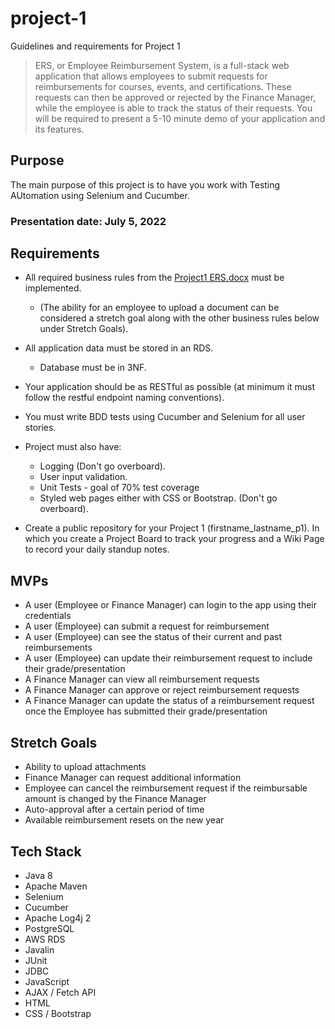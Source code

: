 # project-1
Guidelines and requirements for Project 1

> ERS, or Employee Reimbursement System, is a full-stack web application that allows employees to submit requests for reimbursements for courses, events, and certifications. These requests can then be approved or rejected by the Finance Manager, while the employee is able to track the status of their requests.
You will be required to present a 5-10 minute demo of your application and its features.

## Purpose
The main purpose of this project is to have you work with Testing AUtomation using Selenium and Cucumber.

### Presentation date: July 5, 2022

## Requirements
- All required business rules from the [Project1 ERS.docx](https://github.com/220531-jwa/project-1/blob/main/Project1%20ERS.docx) must be implemented.  
  - (The ability for an employee to upload a document can be considered a stretch goal along with the other business rules below under Stretch Goals).
- All application data must be stored in an RDS.
  - Database must be in 3NF. 
- Your application should be as RESTful as possible (at minimum it must follow the restful endpoint naming conventions).
- You must write BDD tests using Cucumber and Selenium for all user stories. 

- Project must also have:
  - Logging (Don't go overboard).
  - User input validation.
  - Unit Tests - goal of 70% test coverage
  - Styled web pages either with CSS or Bootstrap. (Don't go overboard).

- Create a public repository for your Project 1 (firstname_lastname_p1). In which you create a Project Board to track your progress and a Wiki Page to record your daily standup notes. 

## MVPs
- A user (Employee or Finance Manager) can login to the app using their credentials
- A user (Employee) can submit a request for reimbursement
- A user (Employee) can see the status of their current and past reimbursements
- A user (Employee) can update their reimbursement request to include their grade/presentation
- A Finance Manager can view all reimbursement requests
- A Finance Manager can approve or reject reimbursement requests
- A Finance Manager can update the status of a reimbursement request once the Employee has submitted their grade/presentation

## Stretch Goals
- Ability to upload attachments
- Finance Manager can request additional information
- Employee can cancel the reimbursement request if the reimbursable amount is changed by the Finance Manager
- Auto-approval after a certain period of time
- Available reimbursement resets on the new year

## Tech Stack
- Java 8
- Apache Maven
- Selenium
- Cucumber
- Apache Log4j 2
- PostgreSQL
- AWS RDS
- Javalin
- JUnit
- JDBC 
- JavaScript
- AJAX / Fetch API
- HTML
- CSS / Bootstrap
